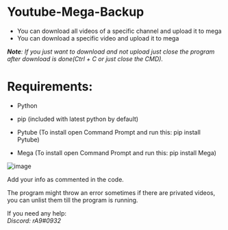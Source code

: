 # Youtube-Mega-Backup

- You can download all videos of a specific channel and upload it to mega
- You can download a specific video and upload it to mega

***Note**: If you just want to download and not upload just close the program after download is done(Ctrl + C or just close the CMD).*

<h1>Requirements:</h1>

- Python

- pip (included with latest python by default)

- Pytube (To install open Command Prompt and run this: pip install Pytube)

- Mega (To install open Command Prompt and run this: pip install Mega)


![image](https://user-images.githubusercontent.com/59440780/213870119-c6ec1aa1-b462-4a91-8d75-8dd46f2452fd.png)

Add your info as commented in the code.

The program might throw an error sometimes if there are privated videos, you can unlist them till the program is running.

If you need any help:<br>
*Discord: rA9#0932*
